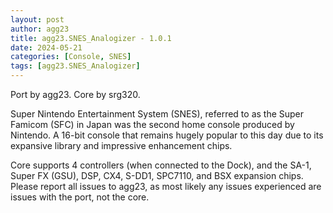 ```yaml
---
layout: post
author: agg23
title: agg23.SNES_Analogizer - 1.0.1
date: 2024-05-21
categories: [Console, SNES]
tags: [agg23.SNES_Analogizer]
---
```

Port by agg23. Core by srg320.

Super Nintendo Entertainment System (SNES), referred to as the Super Famicom (SFC) in Japan was the second home console produced by Nintendo. A 16-bit console that remains hugely popular to this day due to its expansive library and impressive enhancement chips.

Core supports 4 controllers (when connected to the Dock), and the SA-1, Super FX (GSU), DSP, CX4, S-DD1, SPC7110, and BSX expansion chips. Please report all issues to agg23, as most likely any issues experienced are issues with the port, not the core.
